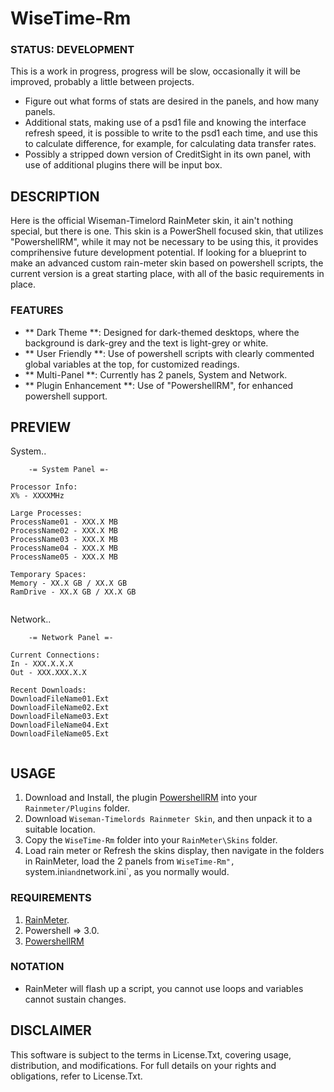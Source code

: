# WiseTime-Rm

### STATUS: DEVELOPMENT
This is a work in progress, progress will be slow, occasionally it will be improved, probably a little between projects.
- Figure out what forms of stats are desired in the panels, and how many panels.
- Additional stats, making use of a psd1 file and knowing the interface refresh speed, it is possible to write to the psd1 each time, and use this to calculate difference, for example, for calculating data transfer rates.
- Possibly a stripped down version of CreditSight in its own panel, with use of additional plugins there will be input box.

## DESCRIPTION
Here is the official Wiseman-Timelord RainMeter skin, it ain't nothing special, but there is one. This skin is a PowerShell focused skin, that utilizes "PowershellRM", while it may not be necessary to be using this, it provides comprihensive future development potential. If looking for a blueprint to make an advanced custom rain-meter skin based on powershell scripts, the current version is a great starting place, with all of the basic requirements in place.

### FEATURES
- ** Dark Theme **: Designed for dark-themed desktops, where the background is dark-grey and the text is light-grey or white.
- ** User Friendly **: Use of powershell scripts with clearly commented global variables at the top, for customized readings.
- ** Multi-Panel **: Currently has 2 panels, System and Network.
- ** Plugin Enhancement **: Use of "PowershellRM", for enhanced powershell support.

## PREVIEW
System..
```
    -= System Panel =-

Processor Info:
X% - XXXXMHz

Large Processes:
ProcessName01 - XXX.X MB
ProcessName02 - XXX.X MB
ProcessName03 - XXX.X MB
ProcessName04 - XXX.X MB
ProcessName05 - XXX.X MB

Temporary Spaces:
Memory - XX.X GB / XX.X GB
RamDrive - XX.X GB / XX.X GB
 
```
Network..
```
    -= Network Panel =-

Current Connections:
In - XXX.X.X.X
Out - XXX.XXX.X.X

Recent Downloads:
DownloadFileName01.Ext
DownloadFileName02.Ext
DownloadFileName03.Ext
DownloadFileName04.Ext
DownloadFileName05.Ext
 
```

## USAGE
1. Download and Install, the plugin [PowershellRM](https://github.com/khanhas/PowershellRM) into your `Rainmeter/Plugins` folder.
2. Download `Wiseman-Timelords Rainmeter Skin`, and then unpack it to a suitable location.
3. Copy the `WiseTime-Rm` folder into your `RainMeter\Skins` folder.
4. Load rain meter or Refresh the skins display, then navigate in the folders in RainMeter, load the 2 panels from `WiseTime-Rm", `system.ini` and `network.ini`, as you normally would.   

### REQUIREMENTS
1. [RainMeter](https://www.rainmeter.net/).
2. Powershell => 3.0.
3. [PowershellRM](https://github.com/khanhas/PowershellRM)

### NOTATION
- RainMeter will flash up a script, you cannot use loops and variables cannot sustain changes.

## DISCLAIMER
This software is subject to the terms in License.Txt, covering usage, distribution, and modifications. For full details on your rights and obligations, refer to License.Txt.
